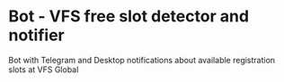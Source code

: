 # Bot - VFS free slot detector and notifier
Bot with Telegram and Desktop notifications about available registration slots at VFS Global
